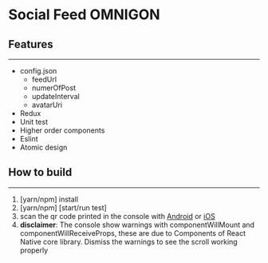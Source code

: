 # **Social Feed OMNIGON**

## Features
___

* config.json
  * feedUrl
  * numerOfPost
  * updateInterval
  * avatarUri
* Redux
* Unit test
* Higher order components
* Eslint
* Atomic design
## How to build
___
1. [yarn/npm] install
2. [yarn/npm] [start/run test]
3. scan the qr code printed in the console with [Android](https://play.google.com/store/apps/details?id=host.exp.exponent) or [iOS](https://itunes.apple.com/us/app/expo-client/id982107779?mt=8)
4. __disclaimer__: The console show warnings with componentWillMount and componentWillReceiveProps, these are due to Components of React Native core library. Dismiss the warnings to see the scroll working properly
